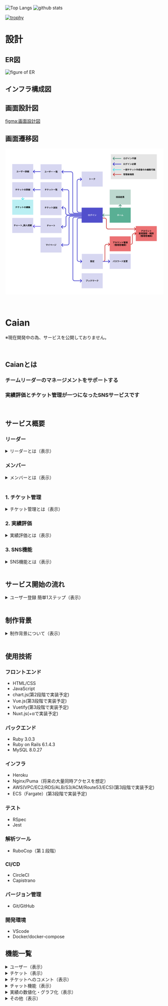 <p align="left"> 
  <img alt="Top Langs" height="150px" src="https://github-readme-stats.vercel.app/api/top-langs/?username=aki366&layout=compact&show_icons=true&theme=onedark" />
  <img alt="github stats" height="150px" src="https://github-readme-stats.vercel.app/api?username=aki366&theme=onedark&show_icons=ture" />
</p>

[![trophy](https://github-profile-trophy.vercel.app/?username=aki366&theme=onedark&column=7
)](https://github.com/ryo-ma/github-profile-trophy)

# 設計

## ER図
![figure of ER](app/assets/images/ER図.png)

## インフラ構成図

## 画面設計図
[figma:画面設計図](https://www.figma.com/file/89WqHwRatfXBjokkGxmqq4/original?node-id=0%3A1)

## 画面遷移図
![figure of ER](app/assets/images/画面遷移図.png)

<br>

# Caian
※現在開発中の為、サービスを公開しておりません。

<br>

## Caianとは
### チームリーダーのマネージメントをサポートする
### 実績評価とチケット管理が一つになったSNSサービスです

<br>

## サービス概要

### リーダー

<details>
<summary>リーダーとは（表示）</summary>

あなたはチームのリーダー<br>
定期的にメンバーの実績評価をしなくてはいけません。 <br>
あなたはメンバーの実績や成果物を把握していますか？ <br>
目標に対する成果だけではなく、日々の頑張りを評価に反映出来ていますか？ <br>
その評価は定量的に評価できていますか？ <br>
あなたの評価に不満を抱いているメンバーはいませんか？ <br>

もっとメンバーの日頃の成果を評価したい、マネージメントに集中したい。 <br>
そんな思いにCaianは答えます。<br>
**あなたやメンバーの努力は努力せずに評価されます。** <br> 
</details>

### メンバー

<details>
<summary>メンバーとは（表示）</summary>

あなたはチームの一員<br>
日々目の前のタスクや小さな問題に気づいては改善を繰り返しています。 <br>
そんなあなたは自分のタスクや成果を覚えていますか？ <br>
リーダーに成果をアピールできていますか？ <br>

もっとスマートに自分の成果を管理したい。 <br>
そんな思いにCaianは答えます。 <br>
**あなたの努力は努力せずに評価されます。** <br>
</details>

<br>

### 1.  チケット管理
<details>
<summary>チケット管理とは（表示）</summary>

- 日々のちょっとした業務改善や手順作成の連絡と承認を1つのチケットで管理できます。
- リーダーはメンバーが作成したチケットに３段階の評価ポイントを付けて承認するだけです。
- コメントを添えてフィードバックすることも可能です。
</details>

### 2.  実績評価
<details>
<summary>実績評価とは（表示）</summary>
- メンバーが投稿したチケットは自動で数値化、グラフ化され、いつでも最新の実績を把握することができます。
- メンバーごとの実績をマージしてチームの強みと弱みを視覚的に把握できます。
</details>

### 3.  SNS機能
<details>
<summary>SNS機能とは（表示）</summary>
- メンバー同士でメッセージを交換することも可能です。
- 提案された投稿やコメントにメンバー同士で『いいね！』を付けることができます。
</details>

<br>

## サービス開始の流れ
<details>
<summary>ユーザー登録 簡単1ステップ（表示）</summary>
<br>

- あなたは所属するチームのリーダーから招待を受け取りメンバーになるだけ。
- あなたがリーダーとなって、自由にチームを作りメンバーを招待することも可能です。
- 役職や細かい権限の設定は不要。リーダーかメンバーだけです。
</details>

<br>

## 制作背景

<details>
<summary>制作背景について（表示）</summary>
<br>
前職でリーダーを経験した際に、メンバーが行った改善活動や問題提起のアウトプット方法が様々で評価する際の数値化などに手間が掛っていました。そのため、せっかくの提案も実績として抜けていたり、透明性が無かったりという経験をしました。 <br>
そういった背景から、もっと手軽に適切に、管理、評価できるサービスを提供できないかと考えこのサービスを開発しました。
</details>

<br>

## 使用技術
### フロントエンド
- HTML/CSS
- JavaScript
- chart.js(第2段階で実装予定)
- Vue.js(第3段階で実装予定)
- Vuetify(第3段階で実装予定)
- Nuxt.js(+αで実装予定)

### バックエンド
- Ruby 3.0.3
- Ruby on Rails 6.1.4.3
- MySQL 8.0.27

### インフラ
- Heroku
- Nginx/Puma（将来の大量同時アクセスを想定）
- AWS(VPC/EC2/RDS/ALB/S3/ACM/Route53/ECS)(第3段階で実装予定)
- ECS（Fargate）(第3段階で実装予定)

### テスト
- RSpec
- Jest

### 解析ツール
- RuboCop（第１段階）

### CI/CD
- CircleCI
- Capistrano

### バージョン管理
- Git/GitHub

### 開発環境
- VScode
- Docker/docker-compose

## 機能一覧

<details>
<summary>ユーザー（表示）</summary>

- ユーザー新規登録/編集/削除
- ユーザーアイコン登録/編集/削除
- ログイン/ログアウト/ゲストログイン
- パスワード再設定
</details>

<details>
<summary>チケット（表示）</summary>

- 投稿/編集/削除
- 一覧表示、詳細表示
- 画像複数登録
- 投稿日時表示
- 投稿者
- ステータス
- カテゴリ
- 件名
- 内容
- いいね
- チケットとコメントを同一画面で表示
- チケット内容の表示（トップ画面に簡易表示、一覧表示、詳細表示、ソート機能）
</details>

<details>
<summary>チケットへのコメント（表示）</summary>

- 投稿/編集/削除
- 投稿日時表示
- コメント
</details>

<details>
<summary>チャット機能（表示）</summary>

- チャンネル
- ダイレクトメッセージ
- メッセージ投稿
- チケットの投稿
</details>

<details>
<summary>実績の数値化・グラフ化（表示）</summary>

- 投稿数
- 加点
- ポイント（投稿数＋加点）
- ユーザ一覧で実績表示（リーダーのみ表示）
</details>

<details>
<summary>その他（表示）</summary>

- 検索機能
- レスポンシブデザイン
＜以下余裕があれば実装＞
- リマインダー機能
- 通知機能（投稿、更新）
</details>
